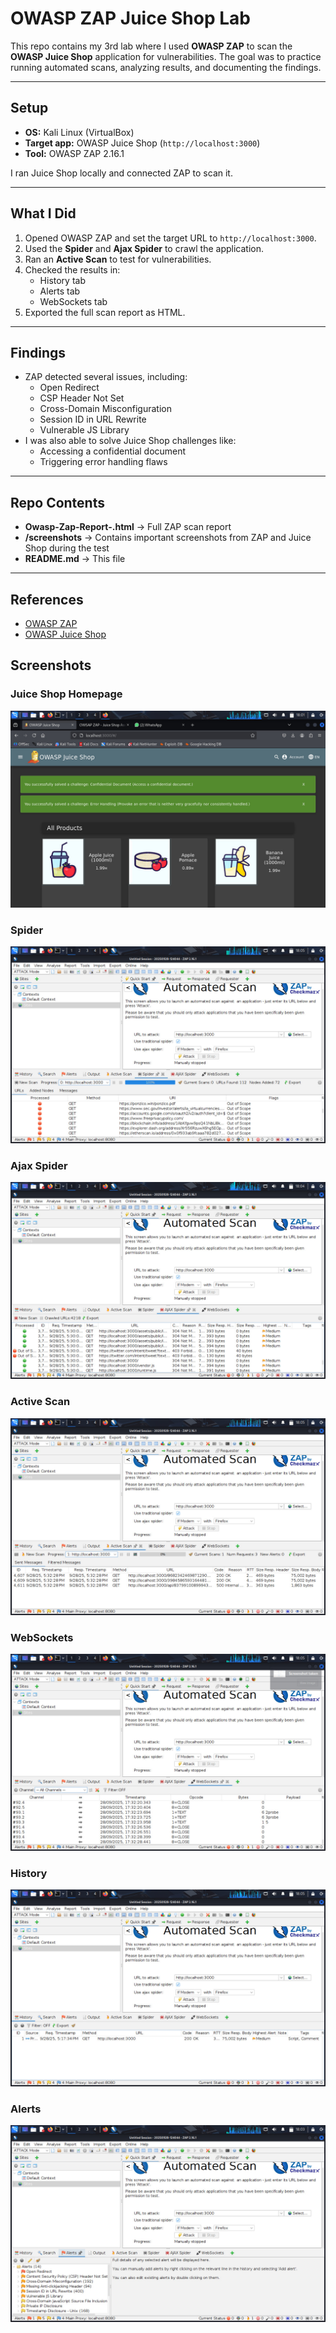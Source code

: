 # OWASP ZAP Juice Shop Lab

This repo contains my 3rd lab where I used **OWASP ZAP** to scan the **OWASP Juice Shop** application for vulnerabilities. The goal was to practice running automated scans, analyzing results, and documenting the findings.

---

## Setup
- **OS:** Kali Linux (VirtualBox)  
- **Target app:** OWASP Juice Shop (`http://localhost:3000`)  
- **Tool:** OWASP ZAP 2.16.1  

I ran Juice Shop locally and connected ZAP to scan it.

---

## What I Did
1. Opened OWASP ZAP and set the target URL to `http://localhost:3000`.
2. Used the **Spider** and **Ajax Spider** to crawl the application.
3. Ran an **Active Scan** to test for vulnerabilities.
4. Checked the results in:
   - History tab  
   - Alerts tab  
   - WebSockets tab  
5. Exported the full scan report as HTML.

---

## Findings
- ZAP detected several issues, including:
  - Open Redirect
  - CSP Header Not Set
  - Cross-Domain Misconfiguration
  - Session ID in URL Rewrite
  - Vulnerable JS Library  
- I was also able to solve Juice Shop challenges like:
  - Accessing a confidential document  
  - Triggering error handling flaws  

---

## Repo Contents
- **Owasp-Zap-Report-.html** → Full ZAP scan report  
- **/screenshots** → Contains important screenshots from ZAP and Juice Shop during the test  
- **README.md** → This file  

---

## References
- [OWASP ZAP](https://www.zaproxy.org/)  
- [OWASP Juice Shop](https://owasp.org/www-project-juice-shop/) 

## Screenshots

### Juice Shop Homepage
![Juice Shop](docs/screenshots/Owasp%20Juice%20Shop.jpg)

### Spider
![Spider](docs/screenshots/Spider.jpg)

### Ajax Spider
![Ajax Spider](docs/screenshots/Ajax%20Spider.jpg)

### Active Scan
![Active Scan](docs/screenshots/Active%20Scan.jpg)

### WebSockets
![WebSockets](docs/screenshots/WebSockets.jpg)

### History
![History](docs/screenshots/History.jpg)

### Alerts
![Alerts](docs/screenshots/Alerts.jpg)

